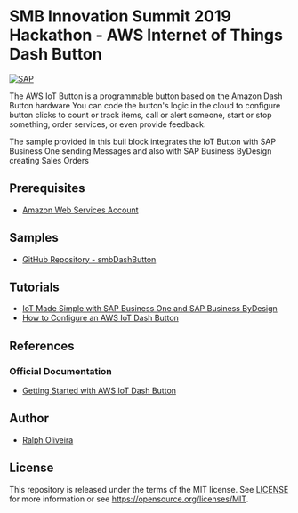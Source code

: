 # SMB Innovation Summit 2019 Hackathon - AWS Internet of Things Dash Button
[![SAP](https://i.imgur.com/0PLCJPD.png)](http://cloudplatform.sap.com/)

The AWS IoT Button is a programmable button based on the Amazon Dash Button hardware You can code the button's logic in the cloud to configure button clicks to count or track items, call or alert someone, start or stop something, order services, or even provide feedback.

The sample provided in this buil block integrates the  IoT Button with SAP Business One sending Messages and also with SAP Business ByDesign creating Sales Orders

## Prerequisites
* [Amazon Web Services Account](https://aws.amazon.com/)

## Samples
* [GitHub Repository - smbDashButton](https://github.com/Ralphive/b1dash)

## Tutorials
* [IoT Made Simple with SAP Business One and SAP Business ByDesign](https://blogs.sap.com/2019/02/06/iot-made-simple-with-sap-business-one-and-sap-business-bydesign/)
* [How to Configure an AWS IoT Dash Button](https://docs.aws.amazon.com/iot/latest/developerguide/configure-iot.html)

## References
### Official Documentation
* [Getting Started with AWS IoT Dash Button](https://docs.aws.amazon.com/iot/latest/developerguide/iot-gs.html)


## Author
* [Ralph Oliveira](https://github.com/Ralphive)

## License
This repository is released under the terms of the MIT license.
See [LICENSE](https://github.com/B1SA/hackathon/blob/master/LICENSE) for more information or see https://opensource.org/licenses/MIT.
